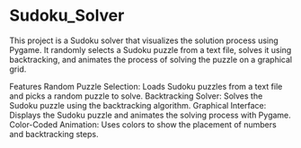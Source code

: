 # Sudoku_Solver
This project is a Sudoku solver that visualizes the solution process using Pygame. It randomly selects a Sudoku puzzle from a text file, solves it using backtracking, and animates the process of solving the puzzle on a graphical grid.

Features
Random Puzzle Selection: Loads Sudoku puzzles from a text file and picks a random puzzle to solve.
Backtracking Solver: Solves the Sudoku puzzle using the backtracking algorithm.
Graphical Interface: Displays the Sudoku puzzle and animates the solving process with Pygame.
Color-Coded Animation: Uses colors to show the placement of numbers and backtracking steps.